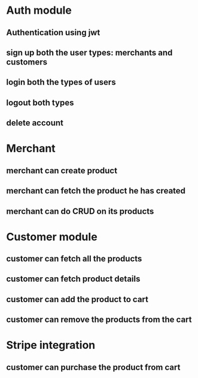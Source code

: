 
# Auth module
## Authentication using jwt
## sign up both the user types: merchants and customers
## login both the types of users
## logout both types
## delete account 

# Merchant
## merchant can create product
## merchant can fetch the product he has created
## merchant can do CRUD on its products

# Customer module
## customer can fetch all the products
## customer can fetch product details
## customer can add the product to cart
## customer can remove the products from the cart

# Stripe integration
## customer can purchase the product from cart
